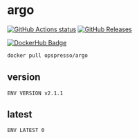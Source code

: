# argo

[![GitHub Actions status](https://github.com/opspresso/argo/workflows/Build-Push/badge.svg)](https://github.com/opspresso/argo/actions)
[![GitHub Releases](https://img.shields.io/github/release/opspresso/argo.svg)](https://github.com/opspresso/argo/releases)

[![DockerHub Badge](http://dockeri.co/image/opspresso/argo)](https://hub.docker.com/r/opspresso/argo/)

```bash
docker pull opspresso/argo
```

## version

```
ENV VERSION v2.1.1
```

## latest

```
ENV LATEST 0
```
